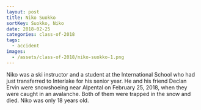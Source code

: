 ```yaml
---
layout: post
title: Niko Suokko
sortKey: Suokko, Niko
date: 2018-02-25
categories: class-of-2018
tags:
  - accident
images:
  - /assets/class-of-2018/niko-suokko-1.png
---
```

Niko was a ski instructor and a student at the International School who had just transferred to Interlake for his senior year. He and his friend Declan Ervin were snowshoeing near Alpental on February 25, 2018, when they were caught in an avalanche. Both of them were trapped in the snow and died. Niko was only 18 years old.
